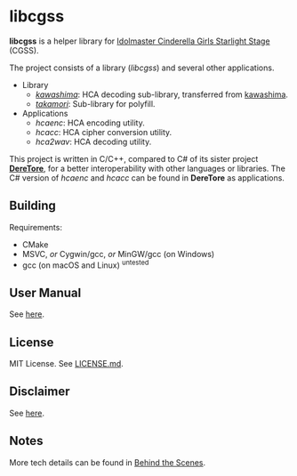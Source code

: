 # libcgss

**libcgss** is a helper library for [Idolmaster Cinderella Girls Starlight Stage](http://cinderella.idolmaster.jp/sl-stage/)
(CGSS).

The project consists of a library (*libcgss*) and several other applications.

- Library
  - [*kawashima*](http://www.project-imas.com/wiki/Mizuki_Kawashima): HCA decoding sub-library, transferred from [kawashima](https://github.com/hozuki/kawashima).
  - [*takamori*](http://www.project-imas.com/wiki/Aiko_Takamori): Sub-library for polyfill.
- Applications
  - *hcaenc*: HCA encoding utility.
  - *hcacc*: HCA cipher conversion utility.
  - *hca2wav*: HCA decoding utility.

This project is written in C/C++, compared to C# of its sister project [**DereTore**](https://github.com/hozuki/DereTore),
for a better interoperability with other languages or libraries. The C# version of *hcaenc* and *hcacc*
can be found in **DereTore** as applications.

## Building

Requirements:

- CMake
- MSVC, *or* Cygwin/gcc, *or* MinGW/gcc (on Windows)
- gcc (on macOS and Linux) <sup>untested</sup>

## User Manual

See [here](docs/user-manual.md).

## License

MIT License. See [LICENSE.md](LICENSE.md).

## Disclaimer

See [here](DISCLAIMER.md).

## Notes

More tech details can be found in [Behind the Scenes](docs/behind-the-scenes.md).

